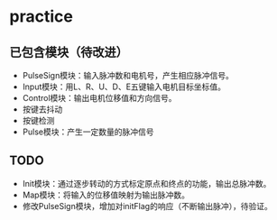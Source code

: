 # practice
## 已包含模块（待改进）
- PulseSign模块：输入脉冲数和电机号，产生相应脉冲信号。
- Input模块：用L、R、U、D、E五键输入电机目标坐标值。
- Control模块：输出电机位移值和方向信号。
- 按键去抖动
- 按键检测
- Pulse模块：产生一定数量的脉冲信号

## TODO
- Init模块：通过逐步转动的方式标定原点和终点的功能，输出总脉冲数。
- Map模块：将输入的位移值映射为输出脉冲数。
- 修改PulseSign模块，增加对initFlag的响应（不断输出脉冲），待验证。
